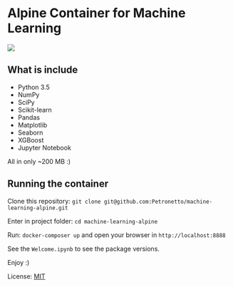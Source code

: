 # Alpine Container for Machine Learning

[![](https://images.microbadger.com/badges/image/petronetto/machine-learning-alpine.svg)](https://microbadger.com/images/petronetto/machine-learning-alpine "Get your own image badge on microbadger.com")

## What is include
- Python 3.5
- NumPy
- SciPy
- Scikit-learn
- Pandas
- Matplotlib
- Seaborn
- XGBoost
- Jupyter Notebook


All in only ~200 MB :)



## Running the container
Clone this repository: `git clone git@github.com:Petronetto/machine-learning-alpine.git`

Enter in project folder: `cd machine-learning-alpine`

Run: `docker-composer up` and open your browser in `http://localhost:8888`

See the `Welcome.ipynb` to see the package versions.


Enjoy :)

License: [MIT](License.txt)
